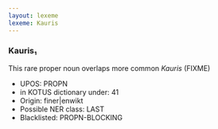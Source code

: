 ```yaml
---
layout: lexeme
lexeme: Kauris
---
```


###  Kauris₁

This rare proper noun overlaps more common *Kauris* (FIXME)
* UPOS:  PROPN
* in KOTUS dictionary under:  41
* Origin:  finer|enwikt
* Possible NER class:  LAST
* Blacklisted:  PROPN-BLOCKING

